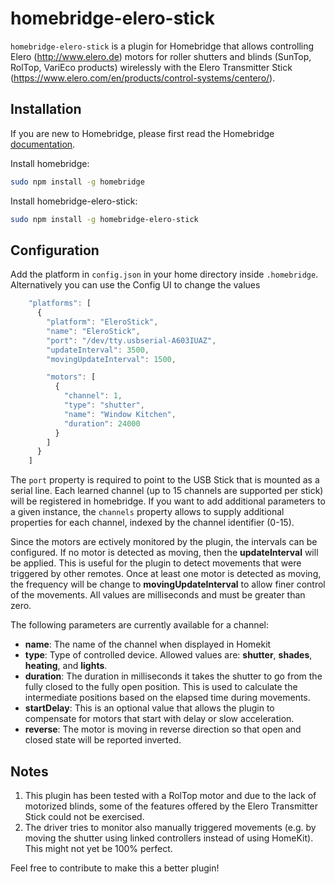 # homebridge-elero-stick

`homebridge-elero-stick` is a plugin for Homebridge that allows controlling Elero (http://www.elero.de) motors for roller shutters and blinds (SunTop, RolTop, VariEco products) wirelessly with the Elero Transmitter Stick (https://www.elero.com/en/products/control-systems/centero/).

## Installation

If you are new to Homebridge, please first read the Homebridge [documentation](https://www.npmjs.com/package/homebridge).

Install homebridge:
```sh
sudo npm install -g homebridge
```
Install homebridge-elero-stick:
```sh
sudo npm install -g homebridge-elero-stick
```

## Configuration

Add the platform in `config.json` in your home directory inside `.homebridge`. Alternatively you can use the Config UI to change the values 

```js
    "platforms": [
      {
        "platform": "EleroStick",
        "name": "EleroStick",
        "port": "/dev/tty.usbserial-A603IUAZ",
        "updateInterval": 3500,
        "movingUpdateInterval": 1500,

        "motors": [
          {
            "channel": 1,
            "type": "shutter",
            "name": "Window Kitchen",
            "duration": 24000
          }
        ]
      }
    ]
```

The `port` property is required to point to the USB Stick that is mounted as a serial line. Each learned channel (up to 15 channels are supported per stick) will be registered in homebridge. If you want to add additional parameters to a given instance, the `channels` property allows to supply additional properties for each channel, indexed by the channel identifier (0-15).

Since the motors are ectively monitored by the plugin, the intervals can be configured. If no motor is detected as moving, then the **updateInterval** will be applied. This is useful for the plugin to detect movements that were triggered by other remotes. Once at least one motor is detected as moving, the frequency will be change to **movingUpdateInterval** to allow finer control of the movements. All values are milliseconds and must be greater than zero.

The following parameters are currently available for a channel:
* **name**: The name of the channel when displayed in Homekit
* **type**: Type of controlled device. Allowed values are: **shutter**, **shades**, **heating**, and **lights**.
* **duration**: The duration in milliseconds it takes the shutter to go from the fully closed to the fully open position. This is used to calculate the intermediate positions based on the elapsed time during movements.
* **startDelay**: This is an optional value that allows the plugin to compensate for motors that start with delay or slow acceleration.
* **reverse**: The motor is moving in reverse direction so that open and closed state will be reported inverted. 

## Notes
1. This plugin has been tested with a RolTop motor and due to the lack of motorized blinds, some of the features offered by the Elero Transmitter Stick could not be exercised. 
2. The driver tries to monitor also manually triggered movements (e.g. by moving the shutter using linked controllers instead of using HomeKit). This might not yet be 100% perfect.

Feel free to contribute to make this a better plugin!
